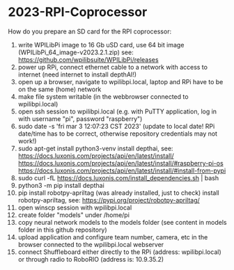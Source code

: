 # 2023-RPI-Coprocessor

How do you prepare an SD card for the RPI coprocessor:

1) write WPILibPi image to 16 Gb uSD card, use 64 bit image (WPILibPi_64_image-v2023.2.1.zip)
      see: https://github.com/wpilibsuite/WPILibPi/releases
2) power up RPi, connect ethernet cable to a network with access to internet (need internet to install depthAI!)
3) open up a browser, navigate to wpilibpi.local, laptop and RPi have to be on the same (home) network
4) make file system writable (in the webbrowser connected to wpilibpi.local)
5) open ssh session to wpilibpi.local (e.g. with PuTTY application, log in with username "pi", password "raspberry")
6) sudo date -s 'fri mar 3 12:07:23 CST 2023'  (update to local date! RPi date/time has to be correct, otherwise repository credentials may not work!)
7) sudo apt-get install python3-venv
  install depthai, see:
      https://docs.luxonis.com/projects/api/en/latest/install/
      https://docs.luxonis.com/projects/api/en/latest/install/#raspberry-pi-os
      https://docs.luxonis.com/projects/api/en/latest/install/#install-from-pypi
8) sudo curl -fL https://docs.luxonis.com/install_dependencies.sh | bash
9) python3 -m pip install depthai
10) pip install robotpy-apriltag (was already installed, just to check)
  install robotpy-apriltag, see:
      https://pypi.org/project/robotpy-apriltag/
11) open winscp session with wpilibpi.local
12) create folder "models" under /home/pi
13) copy neural network models to the models folder (see content in models folder in this github repository)
14) upload application and configure team number, camera, etc in the browser connected to the wpilibpi.local webserver
15) connect Shuffleboard either directly to the RPi (address: wpilibpi.local) or through radio to RoboRIO (address is: 10.9.35.2)

